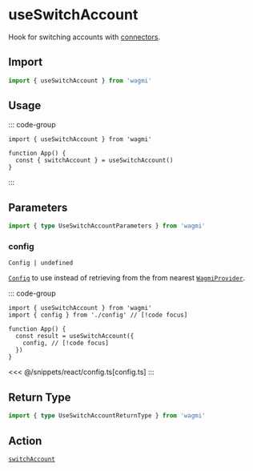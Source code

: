 # useSwitchAccount

Hook for switching accounts with [connectors](/core/api/connectors).

## Import

```ts
import { useSwitchAccount } from 'wagmi'
```

## Usage

::: code-group
```tsx [index.tsx]
import { useSwitchAccount } from 'wagmi'

function App() {
  const { switchAccount } = useSwitchAccount()
}
```

:::

## Parameters

```ts
import { type UseSwitchAccountParameters } from 'wagmi'
```

### config

`Config | undefined`

[`Config`](/react/api/createConfig#config) to use instead of retrieving from the from nearest [`WagmiProvider`](/react/WagmiProvider).

::: code-group
```tsx [index.tsx]
import { useSwitchAccount } from 'wagmi'
import { config } from './config' // [!code focus]

function App() {
  const result = useSwitchAccount({
    config, // [!code focus]
  })
}
```
<<< @/snippets/react/config.ts[config.ts]
:::

## Return Type

```ts
import { type UseSwitchAccountReturnType } from 'wagmi'
```

## Action

[`switchAccount`](/core/api/actions/switchAccount)
